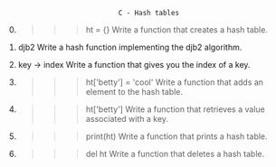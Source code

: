 								C - Hash tables

0. >>> ht = {}
	Write a function that creates a hash table.

1. djb2
	Write a hash function implementing the djb2 algorithm.

2. key -> index
	Write a function that gives you the index of a key.

3. >>> ht['betty'] = 'cool'
	Write a function that adds an element to the hash table.

4. >>> ht['betty']
	Write a function that retrieves a value associated with a key.

5. >>> print(ht)
	Write a function that prints a hash table.

6. >>> del ht
	Write a function that deletes a hash table.

